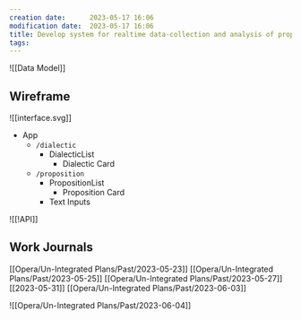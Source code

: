 ```yaml
---
creation date:		2023-05-17 16:06
modification date:	2023-05-17 16:06
title: Develop system for realtime data-collection and analysis of propositions from demon processes
tags:
---
```

![[Data Model]]

## Wireframe
![[interface.svg]]
* App
	* `/dialectic`
		* DialecticList
			* Dialectic Card
	* `/proposition`
		* PropositionList
			* Proposition Card
		* Text Inputs


![[!API]]

## Work Journals
[[Opera/Un-Integrated Plans/Past/2023-05-23]]
[[Opera/Un-Integrated Plans/Past/2023-05-25]]
[[Opera/Un-Integrated Plans/Past/2023-05-27]]
[[2023-05-31]]
[[Opera/Un-Integrated Plans/Past/2023-06-03]]

![[Opera/Un-Integrated Plans/Past/2023-06-04]]